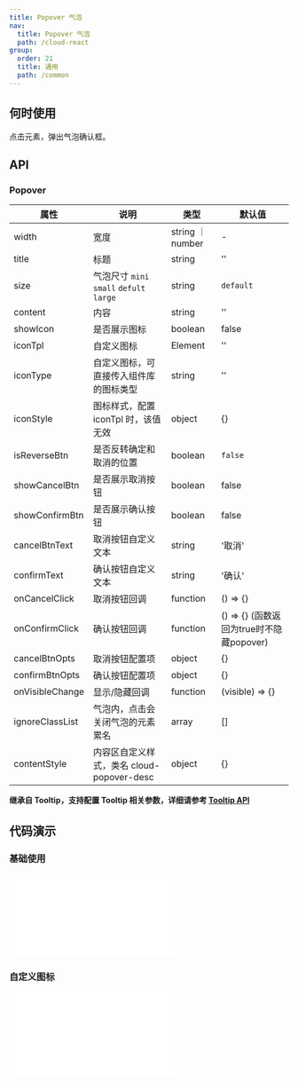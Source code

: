 ```yaml
---
title: Popover 气泡
nav:
  title: Popover 气泡
  path: /cloud-react
group:
  order: 21
  title: 通用
  path: /common
---
```



## 何时使用

点击元素，弹出气泡确认框。

## API

### Popover

| 属性           | 说明                    | 类型              | 默认值 |
| -------------- | ----------------------- | ----------------- | ------ |
| width | 宽度        | string ｜ number           | -     |
| title | 标题        | string           | ''     |
| size | 气泡尺寸 `mini` `small` `defult` `large`        | string           | `default`     |
| content        | 内容     | string           | ''     |
| showIcon       | 是否展示图标           | boolean           | false  |
| iconTpl  | 自定义图标 | Element           | ''  |
| iconType  | 自定义图标，可直接传入组件库的图标类型 | string           | ''  |
| iconStyle  | 图标样式，配置 iconTpl 时，该值无效 | object           | {}  |
| isReverseBtn       | 是否反转确定和取消的位置                   | boolean             | `false`  |
| showCancelBtn          | 是否展示取消按钮     | boolean           | false     |
| showConfirmBtn  | 是否展示确认按钮               | boolean            | false     |
| cancelBtnText      | 取消按钮自定义文本      | string            | '取消'     |
| confirmText      | 确认按钮自定义文本      | string            | '确认'     |
| onCancelClick      | 取消按钮回调      | function            | () => {}     |
| onConfirmClick      | 确认按钮回调      | function            | () => {}  (函数返回为true时不隐藏popover)     |
| cancelBtnOpts      | 取消按钮配置项      | object            | {}     |
| confirmBtnOpts      | 确认按钮配置项      | object            | {}     |
| onVisibleChange     | 显示/隐藏回调       | function          | (visible) => {} |
| ignoreClassList     | 气泡内，点击会关闭气泡的元素累名       | array          | [] |
| contentStyle     | 内容区自定义样式，类名 cloud-popover-desc       | object          | {} |

**继承自 Tooltip，支持配置 Tooltip 相关参数，详细请参考 [Tooltip API](https://cloud-react.shuyun.com/v1/cloud-react/common/tooltip#api)**

 ## 代码演示 

### 基础使用
<embed src="@components/popover/demos/basic.md" /> 

### 自定义图标
<embed src="@components/popover/demos/customIcon.md" />


